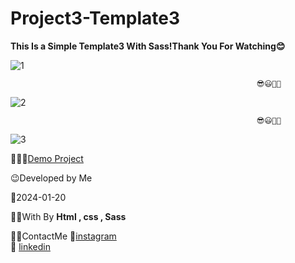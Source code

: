 # Project3-Template3
**This Is a Simple Template3 With Sass!Thank You For Watching😊**


![1](https://github.com/fatemeMohamadian/Project3-Template3/assets/155579918/064a66e9-8fe8-46e7-afd6-9a8f921e38dc)

                                                           😎😃👩‍💻

![2](https://github.com/fatemeMohamadian/Project3-Template3/assets/155579918/3d158798-6269-420a-af69-97d528dd1fe8)

                                                           😎😃👩‍💻
                                                              
![3](https://github.com/fatemeMohamadian/Project3-Template3/assets/155579918/57d19c07-8c4b-481f-874e-a6981d10cbd9)
                                 


👩‍💻😎[Demo Project](https://fatememohamadian.github.io/Project3-Template3/index.html)

 😉Developed by Me

 📅2024-01-20

 👩‍💻With By **Html , css , Sass** 

 📲📞ContactMe 
 🔗[instagram](https://www.instagram.com/fateme_mohamadiian.fed)       
 🔗 [linkedin](https://www.linkedin.com/in/fateme-mohamadian-dev0824)
